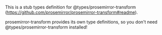 This is a stub types definition for @types/prosemirror-transform (https://github.com/prosemirror/prosemirror-transform#readme).

prosemirror-transform provides its own type definitions, so you don't need @types/prosemirror-transform installed!